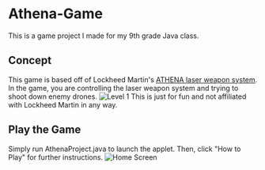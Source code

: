 # Athena-Game
This is a game project I made for my 9th grade Java class.

## Concept
This game is based off of Lockheed Martin's [ATHENA laser weapon system](https://news.lockheedmartin.com/2019-11-07-ATHENA-Successfully-Defends-Drone-Threat). In the game, you are controlling the laser weapon system and trying to shoot down enemy drones. 
![Level 1](https://user-images.githubusercontent.com/95505396/190014430-cb78d406-bca5-42b9-a592-99036bbed3ca.png)
This is just for fun and not affiliated with Lockheed Martin in any way.


## Play the Game
Simply run AthenaProject.java to launch the applet. Then, click "How to Play" for further instructions.
![Home Screen](https://user-images.githubusercontent.com/95505396/190014414-8a737ffa-ee83-4766-b588-2cfed079692b.png)

